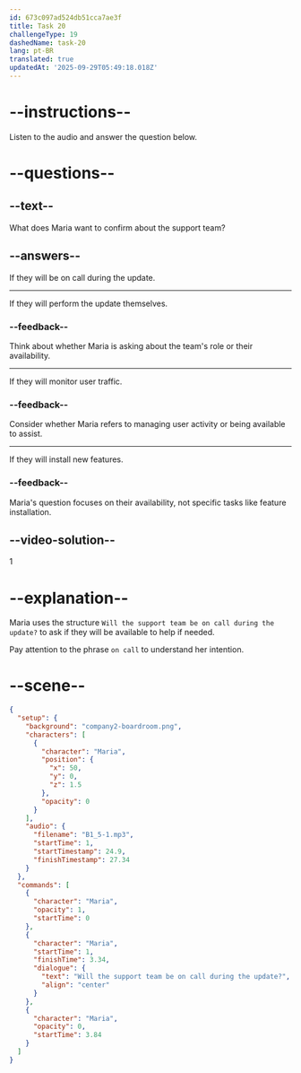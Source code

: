 ```yaml
---
id: 673c097ad524db51cca7ae3f
title: Task 20
challengeType: 19
dashedName: task-20
lang: pt-BR
translated: true
updatedAt: '2025-09-29T05:49:18.018Z'
---
```

<!-- (Audio) Maria: Will the support team be on call during the update? -->

# --instructions--

Listen to the audio and answer the question below.

# --questions--

## --text--

What does Maria want to confirm about the support team?

## --answers--

If they will be on call during the update.

---

If they will perform the update themselves.

### --feedback--

Think about whether Maria is asking about the team's role or their availability.

---

If they will monitor user traffic.

### --feedback--

Consider whether Maria refers to managing user activity or being available to assist.

---

If they will install new features.

### --feedback--

Maria's question focuses on their availability, not specific tasks like feature installation.

## --video-solution--

1

# --explanation--

Maria uses the structure `Will the support team be on call during the update?` to ask if they will be available to help if needed. 

Pay attention to the phrase `on call` to understand her intention.

# --scene--

```json
{
  "setup": {
    "background": "company2-boardroom.png",
    "characters": [
      {
        "character": "Maria",
        "position": {
          "x": 50,
          "y": 0,
          "z": 1.5
        },
        "opacity": 0
      }
    ],
    "audio": {
      "filename": "B1_5-1.mp3",
      "startTime": 1,
      "startTimestamp": 24.9,
      "finishTimestamp": 27.34
    }
  },
  "commands": [
    {
      "character": "Maria",
      "opacity": 1,
      "startTime": 0
    },
    {
      "character": "Maria",
      "startTime": 1,
      "finishTime": 3.34,
      "dialogue": {
        "text": "Will the support team be on call during the update?",
        "align": "center"
      }
    },
    {
      "character": "Maria",
      "opacity": 0,
      "startTime": 3.84
    }
  ]
}
```
